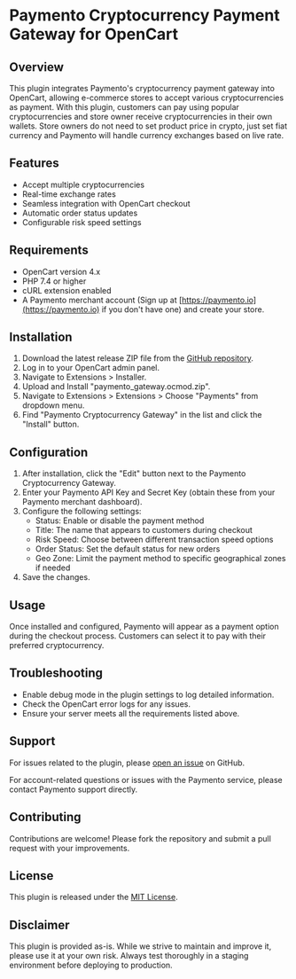 # Paymento Cryptocurrency Payment Gateway for OpenCart

## Overview

This plugin integrates Paymento's cryptocurrency payment gateway into OpenCart, allowing e-commerce stores to accept various cryptocurrencies as payment. With this plugin, customers can pay using popular cryptocurrencies and store owner receive cryptocurrencies in their own wallets.
Store owners do not need to set product price in crypto, just set fiat currency and Paymento will handle currency exchanges based on live rate.

## Features

- Accept multiple cryptocurrencies
- Real-time exchange rates
- Seamless integration with OpenCart checkout
- Automatic order status updates
- Configurable risk speed settings

## Requirements

- OpenCart version 4.x
- PHP 7.4 or higher
- cURL extension enabled
- A Paymento merchant account (Sign up at [https://paymento.io](https://paymento.io) if you don't have one) and create your store.

## Installation

1. Download the latest release ZIP file from the [GitHub repository](https://github.com/paymento/paymento-opencart-plugin/paymento_gateway.ocmod.zip).
2. Log in to your OpenCart admin panel.
3. Navigate to Extensions > Installer.
4. Upload and Install "paymento_gateway.ocmod.zip".
5. Navigate to Extensions > Extensions > Choose "Payments" from dropdown menu.
7. Find "Paymento Cryptocurrency Gateway" in the list and click the "Install" button.

## Configuration

1. After installation, click the "Edit" button next to the Paymento Cryptocurrency Gateway.
2. Enter your Paymento API Key and Secret Key (obtain these from your Paymento merchant dashboard).
3. Configure the following settings:
   - Status: Enable or disable the payment method
   - Title: The name that appears to customers during checkout
   - Risk Speed: Choose between different transaction speed options
   - Order Status: Set the default status for new orders
   - Geo Zone: Limit the payment method to specific geographical zones if needed
4. Save the changes.

## Usage

Once installed and configured, Paymento will appear as a payment option during the checkout process. Customers can select it to pay with their preferred cryptocurrency.


## Troubleshooting

- Enable debug mode in the plugin settings to log detailed information.
- Check the OpenCart error logs for any issues.
- Ensure your server meets all the requirements listed above.

## Support

For issues related to the plugin, please [open an issue](https://github.com/your-repo-link/issues) on GitHub.

For account-related questions or issues with the Paymento service, please contact Paymento support directly.

## Contributing

Contributions are welcome! Please fork the repository and submit a pull request with your improvements.

## License

This plugin is released under the [MIT License](LICENSE).

## Disclaimer

This plugin is provided as-is. While we strive to maintain and improve it, please use it at your own risk. Always test thoroughly in a staging environment before deploying to production.
